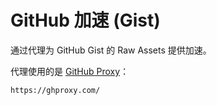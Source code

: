 # GitHub 加速 (Gist)

通过代理为 GitHub Gist 的 Raw Assets 提供加速。

代理使用的是 [GitHub Proxy](https://ghproxy.com/)：

```txt
https://ghproxy.com/
```
